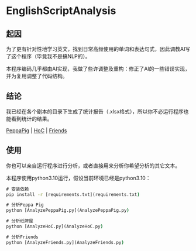 # EnglishScriptAnalysis

## 起因

为了更有针对性地学习英文，找到日常高频使用的单词和表达句式，因此调教AI写了这个程序（毕竟我不是搞NLP的）。

本程序编码几乎都由AI实现，我做了些许调整及重构：修正了AI的一些错误实现，并为复用调整了代码结构。

## 结论

我已经在各个剧本的目录下生成了统计报告（.xlsx格式），所以你不必运行程序也能看到统计的结果。

[PeppaPig](PeppaPig) | [HoC](HoC) | [Friends](Friends)

## 使用

你也可以亲自运行程序进行分析，或者直接用来分析你希望分析的其它文本。

本程序使用python3.10运行，假设当前环境已经是python3.10：

```cmd
# 安装依赖
pip install -r [requirements.txt](requirements.txt)

# 分析Peppa Pig
python [AnalyzePeppaPig.py](AnalyzePeppaPig.py)

# 分析纸牌屋
python [AnalyzeHoC.py](AnalyzeHoC.py)

# 分析Friends
python [AnalyzeFriends.py](AnalyzeFriends.py)
```
